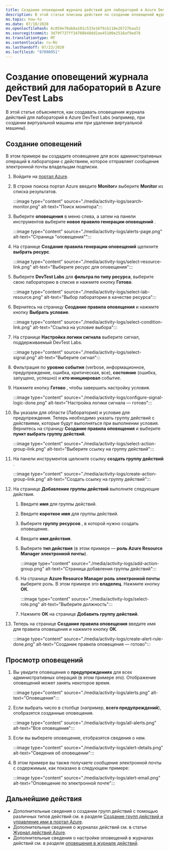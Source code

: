 ```yaml
---
title: Создание оповещений журнала действий для лабораторий в Azure DevTest Labs
description: В этой статье описаны действия по созданию оповещений журнала действий для лаборатории в Azure DevTest Labs.
ms.topic: how-to
ms.date: 07/10/2020
ms.openlocfilehash: 6c859e70ab8a101c533e16f9cb118e26727baa52
ms.sourcegitcommit: 3d79f737ff34708b48dd2ae45100e2516af9ed78
ms.translationtype: MT
ms.contentlocale: ru-RU
ms.lasthandoff: 07/23/2020
ms.locfileid: "87098951"
---
```

# <a name="create-activity-log-alerts-for-labs-in-azure-devtest-labs"></a>Создание оповещений журнала действий для лабораторий в Azure DevTest Labs
В этой статье объясняется, как создавать оповещения журнала действий для лабораторий в Azure DevTest Labs (например, при создании виртуальной машины или при удалении виртуальной машины).

## <a name="create-alerts"></a>Создание оповещений
В этом примере вы создадите оповещение для всех административных операций в лаборатории с действием, которое отправляет сообщение электронной почты владельцам подписки. 

1. Войдите на [портал Azure](https://portal.azure.com).
1. В строке поиска портал Azure введите **Monitor**и выберите **Monitor** из списка результатов. 

    :::image type="content" source="./media/activity-logs/search-monitor.png" alt-text="Поиск монитора":::        
1. Выберите **оповещения** в меню слева, а затем на панели инструментов выберите **новое правило генерации оповещений** . 

    :::image type="content" source="./media/activity-logs/alerts-page.png" alt-text="Страница "оповещения"":::    
1. На странице **Создание правила генерации оповещений** щелкните **выбрать ресурс**. 

    :::image type="content" source="./media/activity-logs/select-resource-link.png" alt-text="Выберите ресурс для оповещения":::        
1. Выберите **DevTest Labs** для **фильтра по типу ресурса**, выберите свою лабораторию в списке и нажмите кнопку **Готово**.

    :::image type="content" source="./media/activity-logs/select-lab-resource.png" alt-text="Выбор лаборатории в качестве ресурса":::
1. Вернитесь на страницу **Создание правила оповещения** и нажмите кнопку **Выбрать условие**. 

    :::image type="content" source="./media/activity-logs/select-condition-link.png" alt-text="Ссылка на условие выбора":::    
1. На странице **Настройка логики сигнала** выберите сигнал, поддерживаемый DevTest Labs. 

    :::image type="content" source="./media/activity-logs/select-signal.png" alt-text="Выберите сигнал":::
1. Фильтрация по **уровню события** (verbose, информационное, предупреждение, ошибка, критическая, все), **состояние** (ошибка, запущено, успешно) и **кто инициировал** событие. 
1. Нажмите кнопку **Готово** , чтобы завершить настройку условия. 

    :::image type="content" source="./media/activity-logs/configure-signal-logic-done.png" alt-text="Настройка логики сигнала — готово":::
1. Вы указали для области (Лаборатория) и условие для предупреждения. Теперь необходимо указать группу действий с действиями, которые будут выполняться при выполнении условия. Вернитесь на страницу **Создание правила оповещения** и выберите **пункт выбрать группу действий**. 

    :::image type="content" source="./media/activity-logs/select-action-group-link.png" alt-text="Выберите ссылку на группу действий":::
1. На панели инструментов щелкните ссылку **создать группу действий** . 

    :::image type="content" source="./media/activity-logs/create-action-group-link.png" alt-text="Создать ссылку на группу действий":::
1. На странице **Добавление группы действий** выполните следующие действия.
    1. Введите **имя** для группы действий.
    1. Введите **короткое имя** для группы действий. 
    1. Выберите **группу ресурсов** , в которой нужно создать оповещение. 
    1. Введите **имя действия**. 
    1. Выберите **тип действия** (в этом примере — **роль Azure Resource Manager электронной почты**). 

        :::image type="content" source="./media/activity-logs/add-action-group.png" alt-text="Страница добавления группы действий":::
    1. На странице **Azure Resource Manager роль электронной почты** выберите роль. В этом примере это **владелец**. Нажмите кнопку **ОК**. 

        :::image type="content" source="./media/activity-logs/select-role.png" alt-text="Выберите должность":::            
    1. Нажмите **ОК** на странице **Добавить группу действий**. 
1. Теперь на странице **Создание правила оповещения** введите имя для правила оповещения и нажмите кнопку **ОК**. 

    :::image type="content" source="./media/activity-logs/create-alert-rule-done.png" alt-text="Создание правила оповещения — готово":::

## <a name="view-alerts"></a>Просмотр оповещений 
1. Вы увидите оповещения о **предупреждениях** для всех административных операций (в этом примере это). Отображение оповещений может занять некоторое время. 

    :::image type="content" source="./media/activity-logs/alerts.png" alt-text="Оповещения":::
1. Если выбрать число в столбце (например, **всего предупреждений**), отобразятся созданные оповещения. 

    :::image type="content" source="./media/activity-logs/all-alerts.png" alt-text="Все оповещения":::
1. Если вы выберете оповещение, отобразятся сведения о нем. 

    :::image type="content" source="./media/activity-logs/alert-details.png" alt-text="Сведения об оповещении":::
1. В этом примере вы также получаете сообщение электронной почты с содержимым, как показано в следующем примере: 

    :::image type="content" source="./media/activity-logs/alert-email.png" alt-text="Оповещение по электронной почте":::

## <a name="next-steps"></a>Дальнейшие действия
- Дополнительные сведения о создании групп действий с помощью различных типов действий см. в разделе [Создание групп действий и управление ими в портал Azure](../azure-monitor/platform/action-groups.md).
- Дополнительные сведения о журналах действий см. в статье [Журнал действий Azure](../azure-monitor/platform/activity-log.md).
- Дополнительные сведения о настройке оповещений в журналах действий см. в разделе [оповещения в журнале действий](../azure-monitor/platform/activity-log-alerts.md).

